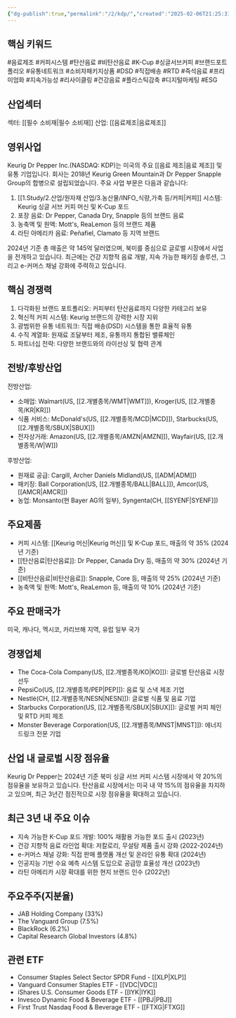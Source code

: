 ```yaml
---
{"dg-publish":true,"permalink":"/2/kdp/","created":"2025-02-06T21:25:31.489+09:00","updated":"2025-07-29T21:37:04.803+09:00"}
---
```


## 핵심 키워드

#음료제조 #커피시스템 #탄산음료 #비탄산음료 #K-Cup #싱글서브커피 #브랜드포트폴리오 #유통네트워크 #소비자패키지상품 #DSD #직접배송 #RTD #즉석음료 #프리미엄화 #지속가능성 #리사이클링 #건강음료 #플라스틱감축 #디지털마케팅 #ESG

## 산업섹터

섹터: [[필수 소비재\|필수 소비재]]
산업: [[음료제조\|음료제조]]

## 영위사업

Keurig Dr Pepper Inc.(NASDAQ: KDP)는 미국의 주요 [[음료 제조\|음료 제조]] 및 유통 기업입니다. 회사는 2018년 Keurig Green Mountain과 Dr Pepper Snapple Group의 합병으로 설립되었습니다. 주요 사업 부문은 다음과 같습니다:

1. [[1.Study/2.산업/원자재 산업/3.농산물/INFO_식량,가축 등/커피\|커피]] 시스템: Keurig 싱글 서브 커피 머신 및 K-Cup 포드
2. 포장 음료: Dr Pepper, Canada Dry, Snapple 등의 브랜드 음료
3. 농축액 및 원액: Mott's, ReaLemon 등의 브랜드 제품
4. 라틴 아메리카 음료: Peñafiel, Clamato 등 지역 브랜드

2024년 기준 총 매출은 약 145억 달러였으며, 북미를 중심으로 글로벌 시장에서 사업을 전개하고 있습니다. 최근에는 건강 지향적 음료 개발, 지속 가능한 패키징 솔루션, 그리고 e-커머스 채널 강화에 주력하고 있습니다.

## 핵심 경쟁력

1. 다각화된 브랜드 포트폴리오: 커피부터 탄산음료까지 다양한 카테고리 보유
2. 혁신적 커피 시스템: Keurig 브랜드의 강력한 시장 지위
3. 광범위한 유통 네트워크: 직접 배송(DSD) 시스템을 통한 효율적 유통
4. 수직 계열화: 원재료 조달부터 제조, 유통까지 통합된 밸류체인
5. 파트너십 전략: 다양한 브랜드와의 라이선싱 및 협력 관계

## 전방/후방산업

전방산업:

- 소매업: Walmart(US, [[2.개별종목/WMT\|WMT]]), Kroger(US, [[2.개별종목/KR\|KR]])
- 식품 서비스: McDonald's(US, [[2.개별종목/MCD\|MCD]]), Starbucks(US, [[2.개별종목/SBUX\|SBUX]])
- 전자상거래: Amazon(US, [[2.개별종목/AMZN\|AMZN]]), Wayfair(US, [[2.개별종목/W\|W]])

후방산업:

- 원재료 공급: Cargill, Archer Daniels Midland(US, [[ADM\|ADM]])
- 패키징: Ball Corporation(US, [[2.개별종목/BALL\|BALL]]), Amcor(US, [[AMCR\|AMCR]])
- 농업: Monsanto(현 Bayer AG의 일부), Syngenta(CH, [[SYENF\|SYENF]])

## 주요제품

- 커피 시스템: [[Keurig 머신\|Keurig 머신]] 및 K-Cup 포드, 매출의 약 35% (2024년 기준)
- [[탄산음료\|탄산음료]]: Dr Pepper, Canada Dry 등, 매출의 약 30% (2024년 기준)
- [[비탄산음료\|비탄산음료]]: Snapple, Core 등, 매출의 약 25% (2024년 기준)
- 농축액 및 원액: Mott's, ReaLemon 등, 매출의 약 10% (2024년 기준)

## 주요 판매국가

미국, 캐나다, 멕시코, 카리브해 지역, 유럽 일부 국가

## 경쟁업체

- The Coca-Cola Company(US, [[2.개별종목/KO\|KO]]): 글로벌 탄산음료 시장 선두
- PepsiCo(US, [[2.개별종목/PEP\|PEP]]): 음료 및 스낵 제조 기업
- Nestlé(CH, [[2.개별종목/NESN\|NESN]]): 글로벌 식품 및 음료 기업
- Starbucks Corporation(US, [[2.개별종목/SBUX\|SBUX]]): 글로벌 커피 체인 및 RTD 커피 제조
- Monster Beverage Corporation(US, [[2.개별종목/MNST\|MNST]]): 에너지 드링크 전문 기업

## 산업 내 글로벌 시장 점유율

Keurig Dr Pepper는 2024년 기준 북미 싱글 서브 커피 시스템 시장에서 약 20%의 점유율을 보유하고 있습니다. 탄산음료 시장에서는 미국 내 약 15%의 점유율을 차지하고 있으며, 최근 3년간 점진적으로 시장 점유율을 확대하고 있습니다.

## 최근 3년 내 주요 이슈

- 지속 가능한 K-Cup 포드 개발: 100% 재활용 가능한 포드 출시 (2023년)
- 건강 지향적 음료 라인업 확대: 저칼로리, 무설탕 제품 출시 강화 (2022-2024년)
- e-커머스 채널 강화: 직접 판매 플랫폼 개선 및 온라인 유통 확대 (2024년)
- 인공지능 기반 수요 예측 시스템 도입으로 공급망 효율성 개선 (2023년)
- 라틴 아메리카 시장 확대를 위한 현지 브랜드 인수 (2022년)

## 주요주주(지분율)

- JAB Holding Company (33%)
- The Vanguard Group (7.5%)
- BlackRock (6.2%)
- Capital Research Global Investors (4.8%)

## 관련 ETF

- Consumer Staples Select Sector SPDR Fund - [[XLP\|XLP]]
- Vanguard Consumer Staples ETF - [[VDC\|VDC]]
- iShares U.S. Consumer Goods ETF - [[IYK\|IYK]]
- Invesco Dynamic Food & Beverage ETF - [[PBJ\|PBJ]]
- First Trust Nasdaq Food & Beverage ETF - [[FTXG\|FTXG]]